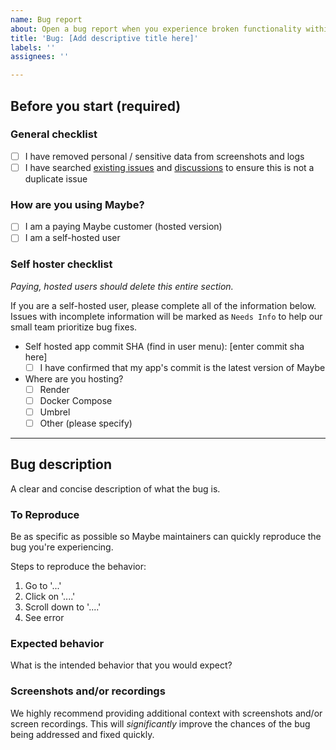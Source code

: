 ```yaml
---
name: Bug report
about: Open a bug report when you experience broken functionality within the latest version of the Maybe app
title: 'Bug: [Add descriptive title here]'
labels: ''
assignees: ''

---
```


## Before you start (required)

### General checklist

- [ ] I have removed personal / sensitive data from screenshots and logs
- [ ] I have searched [existing issues](https://github.com/maybe-finance/maybe/issues?q=is:issue) and [discussions](https://github.com/maybe-finance/maybe/discussions) to ensure this is not a duplicate issue
    
### How are you using Maybe?

- [ ] I am a paying Maybe customer (hosted version)
- [ ] I am a self-hosted user

### Self hoster checklist

_Paying, hosted users should delete this entire section._

If you are a self-hosted user, please complete all of the information below.  Issues with incomplete information will be marked as `Needs Info` to help our small team prioritize bug fixes.

- Self hosted app commit SHA (find in user menu): [enter commit sha here]
  - [ ] I have confirmed that my app's commit is the latest version of Maybe
- Where are you hosting?
  - [ ] Render
  - [ ] Docker Compose
  - [ ] Umbrel
  - [ ] Other (please specify)

---

## Bug description

A clear and concise description of what the bug is.

### To Reproduce

Be as specific as possible so Maybe maintainers can quickly reproduce the bug you're experiencing.

Steps to reproduce the behavior:

1. Go to '...'
2. Click on '....'
3. Scroll down to '....'
4. See error

### Expected behavior

What is the intended behavior that you would expect?

### Screenshots and/or recordings

We highly recommend providing additional context with screenshots and/or screen recordings.  This will _significantly_ improve the chances of the bug being addressed and fixed quickly.
